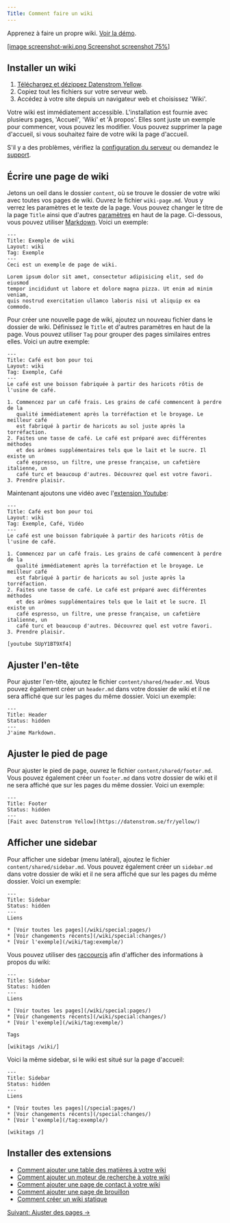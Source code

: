 ```yaml
---
Title: Comment faire un wiki
---
```

Apprenez à faire un propre wiki. [Voir la démo](/fr/features/wiki/).

[[image screenshot-wiki.png Screenshot screenshot 75%]](/fr/features/wiki/coffee-is-good-for-you)  

## Installer un wiki

1. [Téléchargez et dézippez Datenstrom Yellow](https://github.com/datenstrom/yellow/archive/master.zip).
2. Copiez tout les fichiers sur votre serveur web.
3. Accédez à votre site depuis un navigateur web et choisissez 'Wiki'.

Votre wiki est immédiatement accessible. L'installation est fournie avec plusieurs pages, 'Accueil', 'Wiki' et 'À propos'. Elles sont juste un exemple pour commencer, vous pouvez les modifier. Vous pouvez supprimer la page d'accueil, si vous souhaitez faire de votre wiki la page d'accueil.

S'il y a des problèmes, vérifiez la [configuration du serveur](server-configuration) ou demandez le [support](/fr/help/).

## Écrire une page de wiki

Jetons un oeil dans le dossier `content`, où se trouve le dossier de votre wiki avec toutes vos pages de wiki. Ouvrez le fichier `wiki-page.md`. Vous y verrez les paramètres et le texte de la page. Vous pouvez changer le titre de la page `Title` ainsi que d'autres [paramètres](markdown-cheat-sheet#paramètres) en haut de la page. Ci-dessous, vous pouvez utiliser [Markdown](markdown-cheat-sheet). Voici un exemple:

```
---
Title: Exemple de wiki
Layout: wiki
Tag: Exemple
---
Ceci est un exemple de page de wiki.

Lorem ipsum dolor sit amet, consectetur adipisicing elit, sed do eiusmod 
tempor incididunt ut labore et dolore magna pizza. Ut enim ad minim veniam, 
quis nostrud exercitation ullamco laboris nisi ut aliquip ex ea commodo. 
```

Pour créer une nouvelle page de wiki, ajoutez un nouveau fichier dans le dossier de wiki. Définissez le `Title` et d'autres paramètres en haut de la page. Vous pouvez utiliser `Tag` pour grouper des pages similaires entres elles. Voici un autre exemple:

```
---
Title: Café est bon pour toi
Layout: wiki
Tag: Exemple, Café
---
Le café est une boisson fabriquée à partir des haricots rôtis de l'usine de café.

1. Commencez par un café frais. Les grains de café commencent à perdre de la 
   qualité immédiatement après la torréfaction et le broyage. Le meilleur café 
   est fabriqué à partir de haricots au sol juste après la torréfaction.
2. Faites une tasse de café. Le café est préparé avec différentes méthodes 
   et des arômes supplémentaires tels que le lait et le sucre. Il existe un 
   café espresso, un filtre, une presse française, un cafetière italienne, un 
   café turc et beaucoup d'autres. Découvrez quel est votre favori.
3. Prendre plaisir.
```

Maintenant ajoutons une vidéo avec l'[extension Youtube](https://github.com/datenstrom/yellow-extensions/tree/master/features/youtube):

```
---
Title: Café est bon pour toi
Layout: wiki
Tag: Exemple, Café, Vidéo
---
Le café est une boisson fabriquée à partir des haricots rôtis de l'usine de café.

1. Commencez par un café frais. Les grains de café commencent à perdre de la 
   qualité immédiatement après la torréfaction et le broyage. Le meilleur café 
   est fabriqué à partir de haricots au sol juste après la torréfaction.
2. Faites une tasse de café. Le café est préparé avec différentes méthodes 
   et des arômes supplémentaires tels que le lait et le sucre. Il existe un 
   café espresso, un filtre, une presse française, un cafetière italienne, un 
   café turc et beaucoup d'autres. Découvrez quel est votre favori.
3. Prendre plaisir.

[youtube SUpY1BT9Xf4]
```

## Ajuster l'en-tête

Pour ajuster l'en-tête, ajoutez le fichier `content/shared/header.md`. Vous pouvez également créer un `header.md` dans votre dossier de wiki et il ne sera affiché que sur les pages du même dossier. Voici un exemple:

```
---
Title: Header
Status: hidden
---
J'aime Markdown.
```

## Ajuster le pied de page

Pour ajuster le pied de page, ouvrez le fichier `content/shared/footer.md`. Vous pouvez également créer un `footer.md` dans votre dossier de wiki et il ne sera affiché que sur les pages du même dossier. Voici un exemple:

```
---
Title: Footer
Status: hidden
---
[Fait avec Datenstrom Yellow](https://datenstrom.se/fr/yellow/)
```

## Afficher une sidebar

Pour afficher une sidebar (menu latéral), ajoutez le fichier `content/shared/sidebar.md`. Vous pouvez également créer un `sidebar.md` dans votre dossier de wiki et il ne sera affiché que sur les pages du même dossier. Voici un exemple:

```
---
Title: Sidebar
Status: hidden
---
Liens

* [Voir toutes les pages](/wiki/special:pages/)
* [Voir changements récents](/wiki/special:changes/)
* [Voir l'exemple](/wiki/tag:exemple/)
```

Vous pouvez utiliser des [raccourcis](https://github.com/datenstrom/yellow-extensions/tree/master/features/wiki#how-to-show-wiki-information) afin d'afficher des informations à propos du wiki:

```
---
Title: Sidebar
Status: hidden
---
Liens

* [Voir toutes les pages](/wiki/special:pages/)
* [Voir changements récents](/wiki/special:changes/)
* [Voir l'exemple](/wiki/tag:exemple/)

Tags

[wikitags /wiki/]
```

Voici la même sidebar, si le wiki est situé sur la page d'accueil:

```
---
Title: Sidebar
Status: hidden
---
Liens

* [Voir toutes les pages](/special:pages/)
* [Voir changements récents](/special:changes/)
* [Voir l'exemple](/tag:exemple/)

[wikitags /]
```

## Installer des extensions

* [Comment ajouter une table des matières à votre wiki](https://github.com/datenstrom/yellow-extensions/tree/master/features/toc)
* [Comment ajouter un moteur de recherche à votre wiki](https://github.com/datenstrom/yellow-extensions/tree/master/features/search)
* [Comment ajouter une page de contact à votre wiki](https://github.com/datenstrom/yellow-extensions/tree/master/features/contact)
* [Comment ajouter une page de brouillon](https://github.com/datenstrom/yellow-extensions/tree/master/features/draft)
* [Comment créer un wiki statique](server-configuration#site-web-statique)

[Suivant: Ajuster des pages →](adjusting-content)
